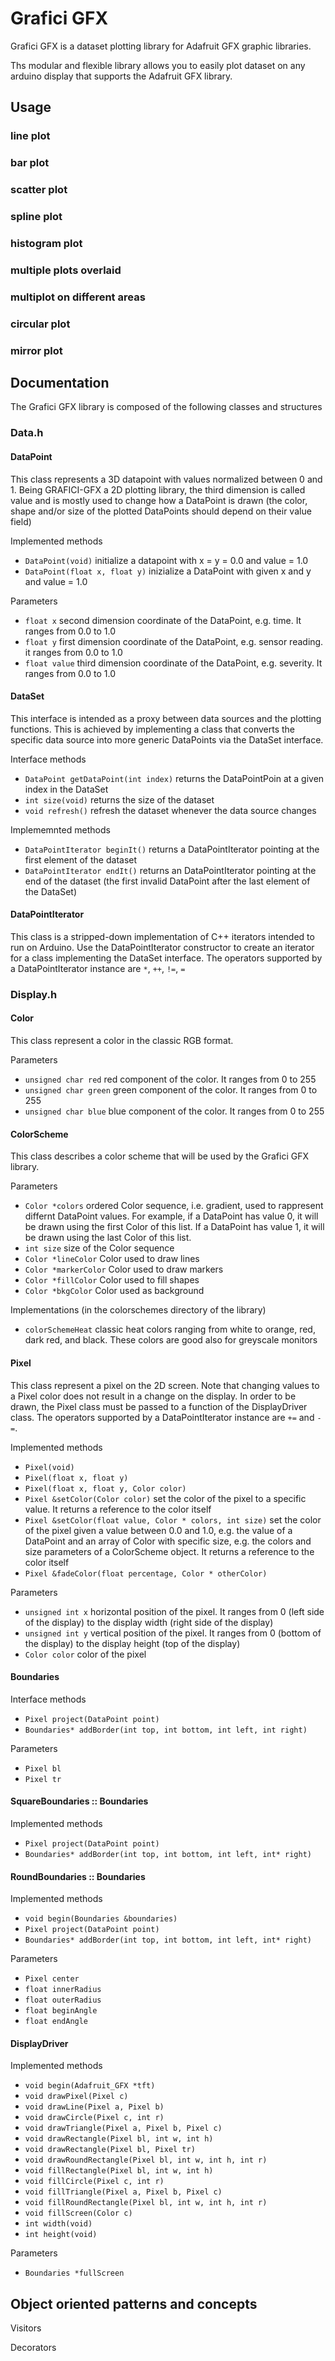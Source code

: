# Grafici GFX
Grafici GFX is a dataset plotting library for Adafruit GFX graphic libraries.

Ths modular and flexible library allows you to easily plot dataset on any arduino display that supports the Adafruit GFX library.

## Usage

### line plot
 
### bar plot
 
### scatter plot
 
### spline plot
 
### histogram plot
 
### multiple plots overlaid
 
### multiplot on different areas
 
### circular plot
 
### mirror plot


## Documentation
The Grafici GFX library is composed of the following classes and structures 

### Data.h

#### DataPoint
This class represents a 3D datapoint with values normalized between 0 and 1. Being GRAFICI-GFX a 2D plotting library, the third dimension is called value and is mostly used to change how a DataPoint is drawn (the color, shape and/or size of the plotted DataPoints should depend on their value field)

Implemented methods
* `DataPoint(void)` initialize a datapoint with x = y = 0.0 and value = 1.0
* `DataPoint(float x, float y)` inizialize a DataPoint with given x and y and value = 1.0

Parameters
* `float x` second dimension coordinate of the DataPoint, e.g. time. It ranges from 0.0 to 1.0
* `float y` first dimension coordinate of the DataPoint, e.g. sensor reading. it ranges from 0.0 to 1.0
* `float value` third dimension coordinate of the DataPoint, e.g. severity. It ranges from 0.0 to 1.0

#### DataSet
This interface is intended as a proxy between data sources and the plotting functions. This is achieved by implementing a class that converts the specific data source into more generic DataPoints via the DataSet interface.
  
Interface methods
* `DataPoint getDataPoint(int index)` returns the DataPointPoin at a given index in the DataSet
* `int size(void)` returns the size of the dataset
* `void refresh()` refresh the dataset whenever the data source changes

Implememnted methods 
* `DataPointIterator beginIt()` returns a DataPointIterator pointing at the first element of the dataset
* `DataPointIterator endIt()` returns an DataPointIterator pointing at the end of the dataset (the first invalid DataPoint after the last element of the DataSet)

#### DataPointIterator
This class is a stripped-down implementation of C++ iterators intended to run on Arduino.
Use the DataPointIterator constructor to create an iterator for a class implementing the DataSet interface.
The operators supported by a DataPointIterator instance are `*`, `++`, `!=`, `=`

### Display.h

#### Color
This class represent a color in the classic RGB format. 

Parameters
* `unsigned char red` red component of the color. It ranges from 0 to 255
* `unsigned char green` green component of the color. It ranges from 0 to 255
* `unsigned char blue` blue component of the color. It ranges from 0 to 255

#### ColorScheme
This class describes a color scheme that will be used by the Grafici GFX library.

Parameters
* `Color *colors` ordered Color sequence, i.e. gradient, used to rappresent differnt DataPoint values. For example, if a DataPoint has value 0, it will be drawn using the first Color of this list. If a DataPoint has value 1, it will be drawn using the last Color of this list.
* `int size` size of the Color sequence
* `Color *lineColor` Color used to draw lines 
* `Color *markerColor` Color used to draw markers
* `Color *fillColor` Color used to fill shapes
* `Color *bkgColor` Color used as background

Implementations (in the colorschemes directory of the library)
* `colorSchemeHeat` classic heat colors ranging from white to orange, red, dark red, and black. These colors are good also for greyscale monitors

#### Pixel
This class represent a pixel on the 2D screen. Note that changing values to a Pixel color does not result in a change on the display. In order to be drawn, the Pixel class must be passed to a function of the DisplayDriver class.
The operators supported by a DataPointIterator instance are `+=` and `-=`.

Implemented methods 
* `Pixel(void)`
* `Pixel(float x, float y)`
* `Pixel(float x, float y, Color color)`
* `Pixel &setColor(Color color)` set the color of the pixel to a specific value. It returns a reference to the color itself
* `Pixel &setColor(float value, Color * colors, int size)` set the color of the pixel given a value between 0.0 and 1.0, e.g. the value of a DataPoint and an array of Color with specific size, e.g. the colors and size parameters of a ColorScheme object.  It returns a reference to the color itself
* `Pixel &fadeColor(float percentage, Color * otherColor)`

Parameters
* `unsigned int x` horizontal position of the pixel. It ranges from 0 (left side of the display) to the display width (right side of the display)
* `unsigned int y` vertical position of the pixel. It ranges from 0 (bottom of the display) to the display height (top of the display)
* `Color color` color of the pixel
  
#### Boundaries

Interface methods
* `Pixel project(DataPoint point)`
* `Boundaries* addBorder(int top, int bottom, int left, int right)`

Parameters
* `Pixel bl`
* `Pixel tr`

#### SquareBoundaries :: Boundaries

Implemented methods
* `Pixel project(DataPoint point)`
* `Boundaries* addBorder(int top, int bottom, int left, int* right)`

#### RoundBoundaries :: Boundaries

Implemented methods
* `void begin(Boundaries &boundaries)`
* `Pixel project(DataPoint point)`
* `Boundaries* addBorder(int top, int bottom, int left, int* right)`

Parameters
* `Pixel center`
* `float innerRadius`
* `float outerRadius`
* `float beginAngle`
* `float endAngle`

#### DisplayDriver

Implemented methods
* `void begin(Adafruit_GFX *tft)`
* `void drawPixel(Pixel c)`
* `void drawLine(Pixel a, Pixel b)`
* `void drawCircle(Pixel c, int r)`
* `void drawTriangle(Pixel a, Pixel b, Pixel c)`
* `void drawRectangle(Pixel bl, int w, int h)`
* `void drawRectangle(Pixel bl, Pixel tr)`
* `void drawRoundRectangle(Pixel bl, int w, int h, int r)`
* `void fillRectangle(Pixel bl, int w, int h)`
* `void fillCircle(Pixel c, int r)`
* `void fillTriangle(Pixel a, Pixel b, Pixel c)`
* `void fillRoundRectangle(Pixel bl, int w, int h, int r)`
* `void fillScreen(Color c)`
* `int width(void)`
* `int height(void)`

Parameters
* `Boundaries *fullScreen`

## Object oriented patterns and concepts

Visitors

Decorators
